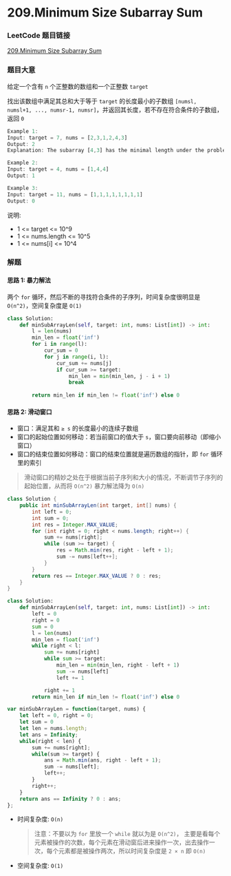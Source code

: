 # 209.Minimum Size Subarray Sum

### LeetCode 题目链接

[209.Minimum Size Subarray Sum](https://leetcode.com/problems/minimum-size-subarray-sum/)

### 题目大意

给定一个含有 `n` 个正整数的数组和一个正整数 `target` 

找出该数组中满足其总和大于等于 `target` 的长度最小的子数组 `[numsl, numsl+1, ..., numsr-1, numsr]`，并返回其长度，若不存在符合条件的子数组，返回 `0`

```js
Example 1:
Input: target = 7, nums = [2,3,1,2,4,3]
Output: 2
Explanation: The subarray [4,3] has the minimal length under the problem constraint.

Example 2:
Input: target = 4, nums = [1,4,4]
Output: 1

Example 3:
Input: target = 11, nums = [1,1,1,1,1,1,1,1]
Output: 0
```

说明:
- 1 <= target <= 10^9
- 1 <= nums.length <= 10^5
- 1 <= nums[i] <= 10^4

### 解题

#### 思路 1: 暴力解法

两个 `for` 循环，然后不断的寻找符合条件的子序列，时间复杂度很明显是 `O(n^2)`，空间复杂度是 `O(1)`

```python
class Solution:
    def minSubArrayLen(self, target: int, nums: List[int]) -> int:
        l = len(nums)
        min_len = float('inf')
        for i in range(l):
            cur_sum = 0
            for j in range(i, l):
                cur_sum += nums[j]
                if cur_sum >= target:
                    min_len = min(min_len, j - i + 1)
                    break
        
        return min_len if min_len != float('inf') else 0
```

#### 思路 2: 滑动窗口

- 窗口：满足其和 `≥ s` 的长度最小的连续子数组
- 窗口的起始位置如何移动：若当前窗口的值大于 `s`，窗口要向前移动（即缩小窗口）
- 窗口的结束位置如何移动：窗口的结束位置就是遍历数组的指针，即 `for` 循环里的索引

> 滑动窗口的精妙之处在于根据当前子序列和大小的情况，不断调节子序列的起始位置，从而将 `O(n^2)` 暴力解法降为 `O(n)`

```java
class Solution {
    public int minSubArrayLen(int target, int[] nums) {
        int left = 0;
        int sum = 0;
        int res = Integer.MAX_VALUE;
        for (int right = 0; right < nums.length; right++) {
            sum += nums[right];
            while (sum >= target) {
                res = Math.min(res, right - left + 1);
                sum -= nums[left++];
            }
        }
        return res == Integer.MAX_VALUE ? 0 : res;
    }
}
```
```python
class Solution:
    def minSubArrayLen(self, target: int, nums: List[int]) -> int:
        left = 0
        right = 0
        sum = 0
        l = len(nums)
        min_len = float('inf')
        while right < l:
            sum += nums[right]
            while sum >= target:
                min_len = min(min_len, right - left + 1)
                sum -= nums[left]
                left += 1

            right += 1
        return min_len if min_len != float('inf') else 0
```
```js
var minSubArrayLen = function(target, nums) {
    let left = 0, right = 0;
    let sum = 0
    let len = nums.length;
    let ans = Infinity;
    while(right < len) {
        sum += nums[right];
        while(sum >= target) {
            ans = Math.min(ans, right - left + 1);
            sum -= nums[left];
            left++;
        }
        right++;
    }
    return ans == Infinity ? 0 : ans;
};
```

- 时间复杂度: `O(n)`
  > 注意：不要以为 `for` 里放一个 `while` 就以为是 `O(n^2)`， 主要是看每个元素被操作的次数，每个元素在滑动窗后进来操作一次，出去操作一次，每个元素都是被操作两次，所以时间复杂度是 `2 × n` 即 `O(n)`
- 空间复杂度: `O(1)`


